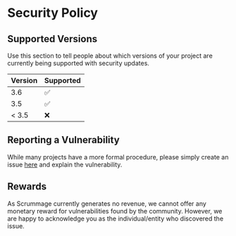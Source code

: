 # Security Policy

## Supported Versions

Use this section to tell people about which versions of your project are
currently being supported with security updates.

| Version | Supported          |
| ------- | ------------------ |
| 3.6     | :white_check_mark: |
| 3.5     | :white_check_mark: |
| < 3.5   | :x:                |

## Reporting a Vulnerability

While many projects have a more formal procedure, please simply create an issue [here](https://github.com/matamorphosis/Scrummage/issues/new/choose) and explain the vulnerability.

## Rewards
As Scrummage currently generates no revenue, we cannot offer any monetary reward for vulnerabilities found by the community. However, we are happy to acknowledge you as the individual/entity who discovered the issue.
